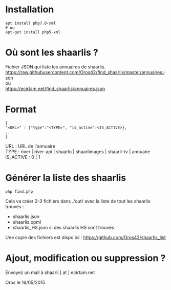 Installation
============

```
apt install php7.0-xml
# ou
apt-get install php5-xml
```

Où sont les shaarlis ?
======================
  
Fichier JSON qui liste les annuaires de shaarlis.  
https://raw.githubusercontent.com/Oros42/find_shaarlis/master/annuaires.json  
ou  
https://ecirtam.net/find_shaarlis/annuaires.json  
  
Format
======
```
{
"<URL>" : {"type":"<TYPE>", "is_active":<IS_ACTIVE>},
...
}
```
URL : URL de l'annuaire  
TYPE : river | river-api | shaarlo | shaarlimages | shaarli-tv | annuaire  
IS_ACTIVE : 0 | 1  
  
Générer la liste des shaarlis
=============================
```
php find.php
```
Cela va créer 2-3 fichiers dans ./out/ avec la liste de tout les shaarlis trouvés :  
- shaarlis.json  
- shaarlis.opml 
- shaarlis_HS.json si des shaarlis HS sont trouvés  
  
Une copie des fichiers est dispo ici : https://github.com/Oros42/shaarlis_list
  
Ajout, modification ou suppression ?
====================================

Envoyez un mail à shaarli [ at ] ecirtam.net  
  
  
Oros le 16/05/2015
